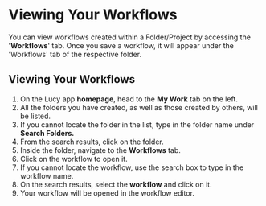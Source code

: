# Viewing Your Workflows

You can view workflows created within a Folder/Project by accessing the '**Workflows**' tab. Once you save a workflow, it will appear under the 'Workflows' tab of the respective folder.

## Viewing Your Workflows

1. On the Lucy app **homepage**, head to the **My Work** tab on the left.
2. All the folders you have created, as well as those created by others, will be listed.
3. If you cannot locate the folder in the list, type in the folder name under **Search Folders.**
4. From the search results, click on the folder.
5. Inside the folder, navigate to the **Workflows** tab.
6. Click on the workflow to open it.
7. If you cannot locate the workflow, use the search box to type in the workflow name.
8. On the search results, select the **workflow** and click on it.
9. Your workflow will be opened in the workflow editor.
